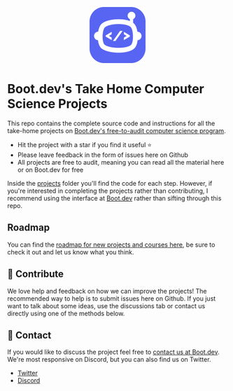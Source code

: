 <p align="center">
  <img width="128" src="assets/logo2.png">
</p>

# Boot.dev's Take Home Computer Science Projects

This repo contains the complete source code and instructions for all the take-home projects on [Boot.dev's free-to-audit computer science program](https://boot.dev).

* Hit the project with a star if you find it useful ⭐
* Please leave feedback in the form of issues here on Github
* All projects are free to audit, meaning you can read all the material here or on Boot.dev for free

Inside the [projects](projects) folder you'll find the code for each step. However, if you're interested in completing the projects rather than contributing, I recommend using the interface at [Boot.dev](https://boot.dev) rather than sifting through this repo.

## Roadmap

You can find the [roadmap for new projects and courses here](https://github.com/bootdotdev/curriculum), be sure to check it out and let us know what you think.

## 👏 Contribute

We love help and feedback on how we can improve the projects! The recommended way to help is to submit issues here on Github. If you just want to talk about some ideas, use the discussions tab or contact us directly using one of the methods below.

## 💬 Contact

If you would like to discuss the project feel free to [contact us at Boot.dev](https://blog.boot.dev/contact). We're most responsive on Discord, but you can also find us on Twitter.

* [Twitter](https://twitter.com/bootdotdev)
* [Discord](https://discord.gg/EEkFwbv)

